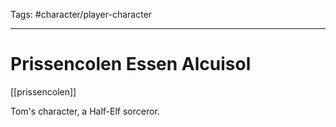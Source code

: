 Tags: #character/player-character 

---

# Prissencolen Essen Alcuisol

[[prissencolen]]

Tom's character, a Half-Elf sorceror.
